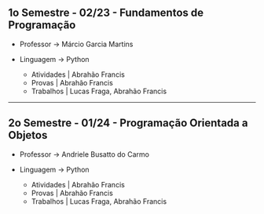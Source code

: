 ## 1o Semestre - 02/23 - Fundamentos de Programação
  * Professor -> Márcio Garcia Martins
  * Linguagem -> Python
    
    - Atividades | Abrahão Francis
    - Provas     | Abrahão Francis
    - Trabalhos  | Lucas Fraga, Abrahão Francis

--------------------------------------------------
## 2o Semestre - 01/24 - Programação Orientada a Objetos
  * Professor -> Andriele Busatto do Carmo
  * Linguagem -> Python
    
    - Atividades | Abrahão Francis
    - Provas     | Abrahão Francis
    - Trabalhos  | Lucas Fraga, Abrahão Francis

